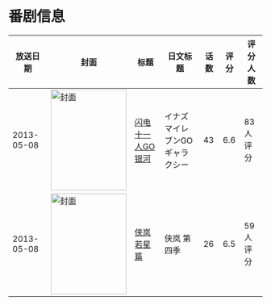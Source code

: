 # 番剧信息

|放送日期|封面|标题|日文标题|话数|评分|评分人数|
|---|---|---|---|---|---|---|
|2013-05-08|<img src="//lain.bgm.tv/pic/cover/c/a5/e4/72651_5yX7s.jpg" alt="封面" style="width:150px;height:200px;object-fit:cover;">|[闪电十一人GO 银河](https://bangumi.tv/subject/72651)|イナズマイレブンGO ギャラクシー|43|6.6|83人评分|
|2013-05-08|<img src="//lain.bgm.tv/pic/cover/c/0c/01/165957_LLqUc.jpg" alt="封面" style="width:150px;height:200px;object-fit:cover;">|[侠岚 若星篇](https://bangumi.tv/subject/165957)|侠岚 第四季|26|6.5|59人评分|
